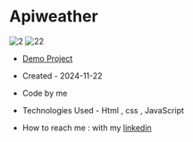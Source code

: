 # Apiweather
![2](https://github.com/user-attachments/assets/ff744478-a632-472e-9db8-910a69039a86)
![22](https://github.com/user-attachments/assets/912d1808-281a-494b-b87e-13a78bcebc35)
- [Demo Project](https://zahrakrmi.github.io/Apiweather/)

- Created - 2024-11-22
- Code by me
- Technologies Used - Html , css , JavaScript 
- How to reach me : with my [linkedin](https://www.linkedin.com/in/zahra-karami-7643ba231/)
